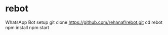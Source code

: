 # rebot
WhatsApp Bot setup
  git clone https://github.com/rehanaf/rebot.git
  cd rebot
  npm install
  npm start
